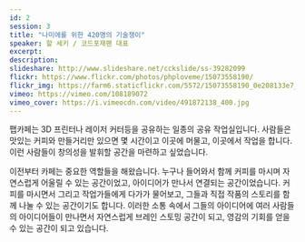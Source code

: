 ```yaml
---
id: 2
session: 3
title: "나미에를 위한 420명의 기술쟁이"
speaker: 할 세키 / 코드포재팬 대표
excerpt:
description:
slideshare: http://www.slideshare.net/cckslide/ss-39282099
flickr: https://www.flickr.com/photos/phploveme/15073558190/
flickr_img: https://farm6.staticflickr.com/5572/15073558190_0e208133e7_c.jpg
vimeo: https://vimeo.com/108189072
vimeo_cover: https://i.vimeocdn.com/video/491872138_400.jpg
---
```


팹카페는 3D 프린터나 레이저 커터등을 공유하는 일종의 공유 작업실입니다. 사람들은 맛있는 커피와 만들거리만 있으면 몇 시간이고 이곳에 머물고, 이곳에서 작업을 합니다. 이런 사람들이 창의성을 발휘할 공간을 마련하고 싶었습니다.

이전부터 카페는 중요한 역할들을 해왔습니다. 누구나 들어와서 함께 커피를 마시며 자연스럽게 어울릴 수 있는 공간이었고, 아이디어가 만나서 연결되는 공간이었습니다. 커피를 마시면서 그리고 작업가들에게 다가가 물어보고, 그들과 직접 작품의 스토리를 함께 나눌 수 있는 공간이기도 합니다. 이러한 소통 속에서 그들의 아이디어에 여러 사람들의 아이디어들이 만나면서 자연스럽게 브레인 스토밍 공간이 되고, 영감의 기회를 얻을 수 있는 공간이 되고 있습니다.
